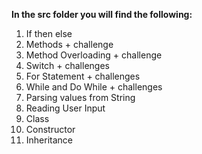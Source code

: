 
**In the src folder you will find the following:**
1. If then else
2. Methods + challenge
3. Method Overloading + challenge
4. Switch + challenges
5. For Statement + challenges
6. While and Do While + challenges
7. Parsing values from String
8. Reading User Input
9. Class
10. Constructor
11. Inheritance


